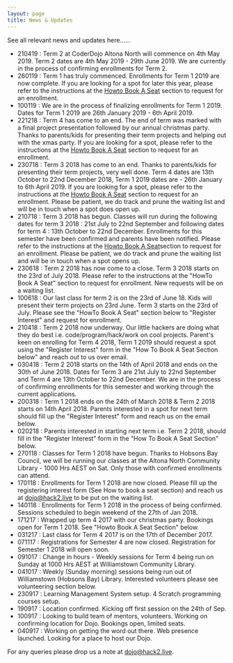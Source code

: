 ```yaml
---
layout: page
title: News & Updates
---
```


See all relevant news and updates here......

- 210419 : Term 2 at CoderDojo Altona North will commence on 4th May 2019. Term 2 dates are 4th May 2019 - 29th June 2019. We are currently in the process of confirming enrollments for Term 2.
- 260119 : Term 1 has truly commenced. Enrollments for Term 1 2019 are now complete.  If you are looking for a spot for later this year, please refer to the instructions at the [Howto Book A Seat](https://tangowhisky37.github.io/CoderDojo/#howto-book-a-seat) section to request for an enrollment. 
- 100119 : We are in the process of finalizing enrollments for Term 1 2019. Dates for Term 1 2019 are 26th January 2019 - 6th April 2019. 
- 221218 : Term 4 has come to an end. The end of term was marked with a final project presentation followed by our annual christmas party. Thanks to parents/kids for presenting their term projects and helping out with the xmas party. If you are looking for a spot, please refer to the instructions at the [Howto Book A Seat](https://tangowhisky37.github.io/CoderDojo/#howto-book-a-seat) section to request for an enrollment.
- 230718 : Term 3 2018 has come to an end. Thanks to parents/kids for presenting their term projects, very well done. Term 4 dates are 13th October to 22nd December 2018, Term 1 2019 dates are - 26th January to 6th April 2019. If you are looking for a spot, please refer to the instructions at the [Howto Book A Seat](https://tangowhisky37.github.io/CoderDojo/#howto-book-a-seat) section to request for an enrollment. Please be patient, we do track and prune the waiting list and will be in touch when a spot does open up. 
- 210718 : Term 3 2018 has begun. Classes will run during the following dates for term 3 2018 : 21st July to 22nd September and following dates for term 4 : 13th October to 22nd December. Enrollments for this semester have been confirmed and parents have been notified. Please refer to the instructions at the [Howto Book A Seat](https://tangowhisky37.github.io/CoderDojo/#howto-book-a-seat)section to request for an enrollment. Please be patient, we do track and prune the waiting list and will be in touch when a spot opens up.
- 230618 : Term 2 2018 has now come to a close. Term 3 2018 starts on the 23rd of July 2018. Please refer to the instructions at the "HowTo Book A Seat" section to request for enrollment. New requests will be on a waiting list.
- 100618 : Our last class for term 2 is on the 23rd of June 18. Kids will present their term projects on 23rd June. Term 3 starts on the 23rd of July. Please see the "HowTo Book A Seat" section below to "Register Interest" and request for enrollment.
- 210418 : Term 2 2018 now underway. Our little hackers are doing what they do best i.e. code/program/hack/work on cool projects. Parent's keen on enrolling for Term 4 2018, Term 1 2019 should request a spot using the "Register Interest" form  in the "How To Book A Seat Section below" and reach out to us over email.
- 030418 : Term 2 2018 starts on the 14th of April 2018 and ends on the 30th of June 2018. Dates for Term 3 are 21st July to 22nd September and Term 4 are 13th October to 22nd December. We are in the process of confirming enrollments for this semester and working through the current applications.
- 200318 : Term 1 2018 ends on the 24th of March 2018 & Term 2 2018 starts on 14th April 2018. Parents interested in a spot for next term should fill up the "Register Interest" form and reach us on the email below.
- 020218 : Parents interested in starting next term i.e. Term 2 2018, should fill in the "Register Interest" form in the "How To Book A Seat Section" below.
- 270118 : Classes for Term 1 2018 have begun. Thanks to Hobsons Bay Council, we will be running our classes at the Altona North Community Library - 1000 Hrs AEST on Sat. Only those with confirmed enrollments can attend.
- 170118 : Enrollments for Term 1 2018 are now closed. Please fill up the registering interest form (See How to book a seat section) and reach us at dojo@hack2.live to be put on the waiting list.
- 140118 : Enrollments for Term 1 2018 in the process of being confirmed. Sessions scheduled to begin weekend of the 27th of Jan 2018.
- 171217 : Wrapped up term 4 2017 with our christmas party. Bookings open for Term 1 2018. See "Howto Book A Seat Section" below.
- 031217 : Last class for Term 4 2017 is on the 17th of December 2017.
- 071117 : Registrations for Semester 4 are now closed. Registration for Semester 1 2018 will open soon.
- 091017 : Change in hours - Weekly sessions for Term 4 being run on Sunday at 1000 Hrs AEST at Williamstown Community Library.
- 041017 : Weekly (Sunday morning) sessions being run out of Williamstown (Hobsons Bay) Library. Interested volunteers please see volunteering section below.
- 230917 : Learning Management System setup. 4 Scratch programming courses setup.
- 190917 : Location confirmed. Kicking off first session on the 24th of Sep.
- 100917 : Looking to build team of mentors, volunteers. Working on confirming location for Dojo. Bookings open, limited seats.
- 040917 : Working on getting the word out there. Web presence launched. Looking for a place to host our Dojo.

For any queries please drop us a note at dojo@hack2.live.
